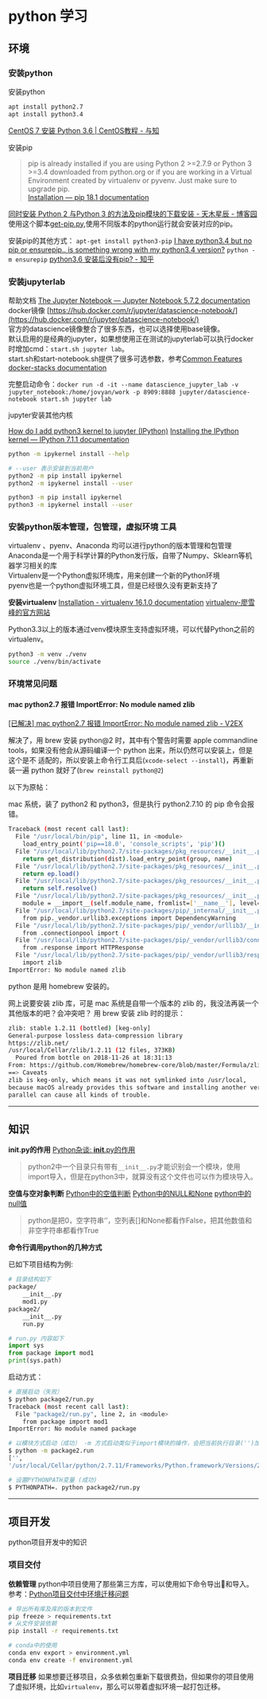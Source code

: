 # python 学习

## 环境

### 安装python

安装python

```bash
apt install python2.7
apt install python3.4
```

[CentOS 7 安装 Python 3.6 | CentOS教程 - 与知](https://www.yuzhi100.com/tutorial/centos/centos-anzhuang-python36)

安装pip
>pip is already installed if you are using Python 2 >=2.7.9 or Python 3 >=3.4 downloaded from python.org or if you are working in a Virtual Environment created by virtualenv or pyvenv. Just make sure to upgrade pip.  
[Installation &#8212; pip 18.1 documentation](https://pip.pypa.io/en/stable/installing/)

[同时安装 Python 2 与Python 3 的方法及pip模块的下载安装 - 天木星辰 - 博客园](https://www.cnblogs.com/zcool/p/7147245.html)  
使用这个脚本[get-pip.py](https://bootstrap.pypa.io/get-pip.py),使用不同版本的python运行就会安装对应的pip。

安装pip的其他方式：
`apt-get install python3-pip` [I have python3.4 but no pip or ensurepip.. is something wrong with my python3.4 version?](https://stackoverflow.com/questions/29871372/i-have-python3-4-but-no-pip-or-ensurepip-is-something-wrong-with-my-python3-4)
`python -m ensurepip` [python3.6 安装后没有pip? - 知乎](https://www.zhihu.com/question/54906859)

### 安装jupyterlab

帮助文档 [The Jupyter Notebook &mdash; Jupyter Notebook 5.7.2 documentation](https://jupyter-notebook.readthedocs.io/en/stable/index.html)  
docker镜像 [https://hub.docker.com/r/jupyter/datascience-notebook/](https://hub.docker.com/r/jupyter/datascience-notebook/)  
官方的datascience镜像整合了很多东西，也可以选择使用base镜像。  
默认启用的是经典的jupyter，如果想使用正在测试的jupyterlab可以执行docker时增加cmd：`start.sh jupyter lab`。  
start.sh和start-notebook.sh提供了很多可选参数，参考[Common Features docker-stacks documentation](https://jupyter-docker-stacks.readthedocs.io/en/latest/using/common.html#start-sh)  

完整启动命令：`docker run -d -it --name datascience_jupyter_lab -v jupyter_notebook:/home/jovyan/work -p 8909:8888 jupyter/datascience-notebook start.sh jupyter lab`  

jupyter安装其他内核

[How do I add python3 kernel to jupyter (IPython)](https://stackoverflow.com/questions/28831854/how-do-i-add-python3-kernel-to-jupyter-ipython)  [Installing the IPython kernel &mdash; IPython 7.1.1 documentation](https://ipython.readthedocs.io/en/stable/install/kernel_install.html#kernel-install)  

```bash
python -m ipykernel install --help

# --user 表示安装到当前用户
python2 -m pip install ipykernel
python2 -m ipykernel install --user

python3 -m pip install ipykernel
python3 -m ipykernel install --user
```

### 安装python版本管理，包管理，虚拟环境 工具

virtualenv 、pyenv、Anaconda 均可以进行python的版本管理和包管理  
Anaconda是一个用于科学计算的Python发行版，自带了Numpy、Sklearn等机器学习相关的库  
Virtualenv是一个Python虚拟环境库，用来创建一个新的Python环境  
pyenv也是一个python虚拟环境工具，但是已经很久没有更新支持了  

**安装virtualenv**
[Installation - virtualenv 16.1.0 documentation](https://virtualenv.pypa.io/en/latest/installation/)
[virtualenv-廖雪峰的官方网站](https://www.liaoxuefeng.com/wiki/0014316089557264a6b348958f449949df42a6d3a2e542c000/001432712108300322c61f256c74803b43bfd65c6f8d0d0000)

Python3.3以上的版本通过venv模块原生支持虚拟环境，可以代替Python之前的virtualenv。

```bash
python3 -m venv ./venv
source ./venv/bin/activate
````

### 环境常见问题

#### mac python2.7 报错 ImportError: No module named zlib

[[已解决] mac python2.7 报错 ImportError: No module named zlib - V2EX](https://www.v2ex.com/t/511697)

解决了，用 brew 安装 python@2 时，其中有个警告时需要 apple commandline tools，如果没有他会从源码编译一个 python 出来，所以仍然可以安装上，但是这个是不 适配的，所以安装上命令行工具后(`xcode-select --install`)，再重新装一遍 python 就好了(`brew reinstall python@2`)

以下为原帖：

mac 系统，装了 python2 和 python3，但是执行 python2.7.10 的 pip 命令会报错。

```bash
Traceback (most recent call last):
  File "/usr/local/bin/pip", line 11, in <module>
    load_entry_point('pip==18.0', 'console_scripts', 'pip')()
  File "/usr/local/lib/python2.7/site-packages/pkg_resources/__init__.py", line 484, in load_entry_point
    return get_distribution(dist).load_entry_point(group, name)
  File "/usr/local/lib/python2.7/site-packages/pkg_resources/__init__.py", line 2714, in load_entry_point
    return ep.load()
  File "/usr/local/lib/python2.7/site-packages/pkg_resources/__init__.py", line 2332, in load
    return self.resolve()
  File "/usr/local/lib/python2.7/site-packages/pkg_resources/__init__.py", line 2338, in resolve
    module = __import__(self.module_name, fromlist=['__name__'], level=0)
  File "/usr/local/lib/python2.7/site-packages/pip/_internal/__init__.py", line 20, in <module>
    from pip._vendor.urllib3.exceptions import DependencyWarning
  File "/usr/local/lib/python2.7/site-packages/pip/_vendor/urllib3/__init__.py", line 8, in <module>
    from .connectionpool import (
  File "/usr/local/lib/python2.7/site-packages/pip/_vendor/urllib3/connectionpool.py", line 36, in <module>
    from .response import HTTPResponse
  File "/usr/local/lib/python2.7/site-packages/pip/_vendor/urllib3/response.py", line 3, in <module>
    import zlib
ImportError: No module named zlib
```

python 是用 homebrew 安装的。

网上说要安装 zlib 库，可是 mac 系统是自带一个版本的 zlib 的，我没法再装一个其他版本的吧？会冲突吧？
用 brew 安装 zlib 时的提示：

```bash
zlib: stable 1.2.11 (bottled) [keg-only]
General-purpose lossless data-compression library
https://zlib.net/
/usr/local/Cellar/zlib/1.2.11 (12 files, 373KB)
  Poured from bottle on 2018-11-26 at 18:31:13
From: https://github.com/Homebrew/homebrew-core/blob/master/Formula/zlib.rb
==> Caveats
zlib is keg-only, which means it was not symlinked into /usr/local,
because macOS already provides this software and installing another version in
parallel can cause all kinds of trouble.
```

---

## 知识

**__init__.py的作用**
[Python杂谈: __init__.py的作用](https://www.cnblogs.com/tp1226/p/8453854.html)

>python2中一个目录只有带有`__init__.py`才能识别会一个模块，使用import导入，但是在python3中，就算没有这个文件也可以作为模块导入。

**空值与空对象判断**
[Python中的空值判断](https://www.jianshu.com/p/a0d273550f70)
[Python中的NULL和None](https://blog.csdn.net/songyunli1111/article/details/75145533)  [python中的null值](https://www.cnblogs.com/landhu/p/6497975.html)

>python是把0，空字符串‘’，空列表[]和None都看作False，把其他数值和非空字符串都看作True

**命令行调用python的几种方式**

已如下项目结构为例:

```bash
# 目录结构如下
package/
    __init__.py
    mod1.py
package2/
    __init__.py
    run.py
```

```python
# run.py 内容如下
import sys
from package import mod1
print(sys.path)
```

启动方式：

```bash
# 直接启动（失败）
$ python package2/run.py
Traceback (most recent call last):
  File "package2/run.py", line 2, in <module>
    from package import mod1
ImportError: No module named package

# 以模块方式启动（成功） -m 方式启动类似于import模块的操作，会把当前执行目录('')加入sys.path中
$ python -m package2.run
['',
'/usr/local/Cellar/python/2.7.11/Frameworks/Python.framework/Versions/2.7/lib/python27.zip',...]

# 设置PYTHONPATH变量 (成功)
$ PYTHONPATH=. python package2/run.py
```

---

## 项目开发

python项目开发中的知识

### 项目交付

**依赖管理**
python中项目使用了那些第三方库，可以使用如下命令导出和导入。参考：[Python项目交付中环境迁移问题](https://www.jianshu.com/p/28b64c050f42)

```bash
# 导出所有库及库的版本到文件
pip freeze > requirements.txt
# 从文件安装依赖
pip install -r requirements.txt

# conda中的使用
conda env export > environment.yml
conda env create -f environment.yml
```

**项目迁移**
如果想要迁移项目，众多依赖包重新下载很费劲，但如果你的项目使用了虚拟环境，比如`virtualenv`，那么可以带着虚拟环境一起打包迁移。
